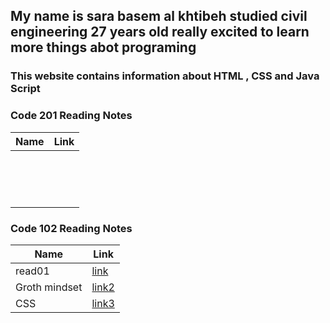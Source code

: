 


## My name is sara basem al khtibeh studied civil engineering  27 years old   really excited to learn more things abot programing 


### This website contains information about  HTML , CSS and Java Script 

 ### Code 201 Reading Notes

| Name    |             Link                |
|---------|---------------------------------|
|         |                                 |
|         |                                 |
|         |                                 |
|         |                                 |
|         |                                 |
|         |                                 |
|         |                                 |
|         |                                 |
|         |                                 |
|         |                                 |
|         |                                 |
|         |                                 |
|         |                                 |
|         |                                 |
|         |                                 | 





 ### Code 102 Reading Notes




| Name    |             Link                |
|---------|---------------------------------|
| read01  | [link](https://sarakhatibeh.github.io/reding.note/red01)                      |
| Groth mindset  | [link2](https://sarakhatibeh.github.io/reding.note/lab01)|
|CSS|[ link3](https://sarakhatibeh.github.io/reding.note/read04)|
